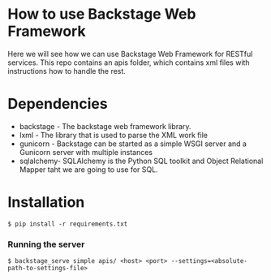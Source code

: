 # How to use Backstage Web Framework
Here we will see how we can use Backstage Web Framework for RESTful services. This repo contains an apis folder, which contains xml files with instructions how to handle the rest. 

# Dependencies
- backstage - The backstage web framework library.
- lxml - The library that is used to parse the XML work file 
- gunicorn - Backstage can be started as a simple WSGI server and a Gunicorn server with multiple instances
- sqlalchemy- SQLAlchemy is the Python SQL toolkit and Object Relational Mapper taht we are going to use for SQL.


# Installation
```console
$ pip install -r requirements.txt
```
### Running the server
```console
$ backstage_serve simple apis/ <host> <port> --settings=<absolute-path-to-settings-file>
```
